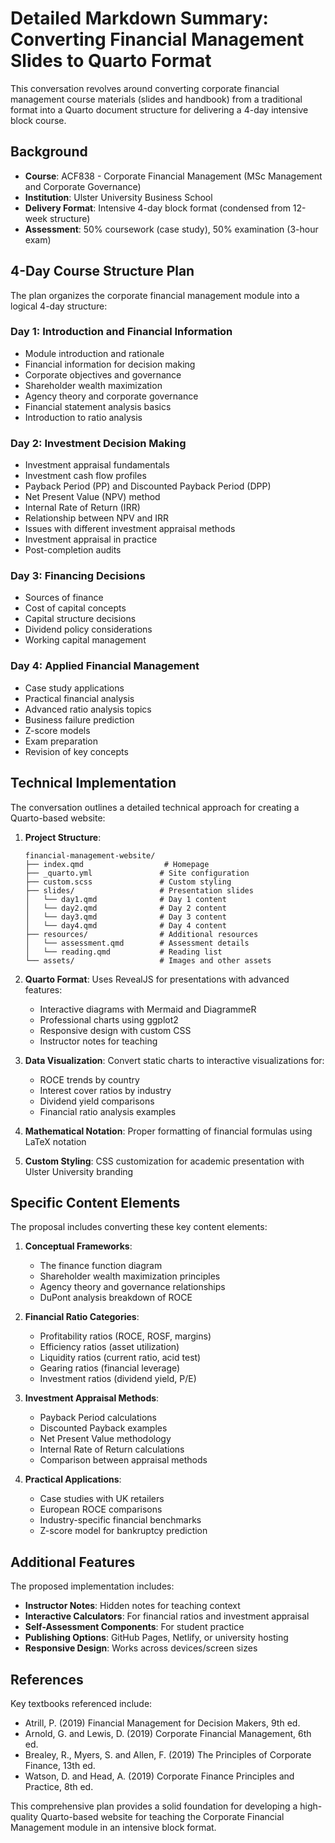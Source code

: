 # Detailed Markdown Summary: Converting Financial Management Slides to Quarto Format

This conversation revolves around converting corporate financial management course materials (slides and handbook) from a traditional format into a Quarto document structure for delivering a 4-day intensive block course.

## Background

- **Course**: ACF838 - Corporate Financial Management (MSc Management and Corporate Governance)
- **Institution**: Ulster University Business School
- **Delivery Format**: Intensive 4-day block format (condensed from 12-week structure)
- **Assessment**: 50% coursework (case study), 50% examination (3-hour exam)

## 4-Day Course Structure Plan

The plan organizes the corporate financial management module into a logical 4-day structure:

### Day 1: Introduction and Financial Information
- Module introduction and rationale
- Financial information for decision making
- Corporate objectives and governance
- Shareholder wealth maximization
- Agency theory and corporate governance
- Financial statement analysis basics
- Introduction to ratio analysis

### Day 2: Investment Decision Making
- Investment appraisal fundamentals
- Investment cash flow profiles
- Payback Period (PP) and Discounted Payback Period (DPP)
- Net Present Value (NPV) method
- Internal Rate of Return (IRR)
- Relationship between NPV and IRR
- Issues with different investment appraisal methods
- Investment appraisal in practice
- Post-completion audits

### Day 3: Financing Decisions
- Sources of finance
- Cost of capital concepts
- Capital structure decisions
- Dividend policy considerations
- Working capital management

### Day 4: Applied Financial Management
- Case study applications
- Practical financial analysis
- Advanced ratio analysis topics
- Business failure prediction
- Z-score models
- Exam preparation
- Revision of key concepts

## Technical Implementation

The conversation outlines a detailed technical approach for creating a Quarto-based website:

1. **Project Structure**:
   ```
   financial-management-website/
   ├── index.qmd                  # Homepage
   ├── _quarto.yml               # Site configuration
   ├── custom.scss               # Custom styling
   ├── slides/                   # Presentation slides
   │   └── day1.qmd              # Day 1 content
   │   └── day2.qmd              # Day 2 content
   │   └── day3.qmd              # Day 3 content
   │   └── day4.qmd              # Day 4 content
   ├── resources/                # Additional resources
   │   └── assessment.qmd        # Assessment details
   │   └── reading.qmd           # Reading list
   └── assets/                   # Images and other assets
   ```

2. **Quarto Format**: Uses RevealJS for presentations with advanced features:
   - Interactive diagrams with Mermaid and DiagrammeR
   - Professional charts using ggplot2
   - Responsive design with custom CSS
   - Instructor notes for teaching

3. **Data Visualization**: Convert static charts to interactive visualizations for:
   - ROCE trends by country
   - Interest cover ratios by industry
   - Dividend yield comparisons
   - Financial ratio analysis examples

4. **Mathematical Notation**: Proper formatting of financial formulas using LaTeX notation

5. **Custom Styling**: CSS customization for academic presentation with Ulster University branding

## Specific Content Elements

The proposal includes converting these key content elements:

1. **Conceptual Frameworks**:
   - The finance function diagram
   - Shareholder wealth maximization principles
   - Agency theory and governance relationships
   - DuPont analysis breakdown of ROCE

2. **Financial Ratio Categories**:
   - Profitability ratios (ROCE, ROSF, margins)
   - Efficiency ratios (asset utilization)
   - Liquidity ratios (current ratio, acid test)
   - Gearing ratios (financial leverage)
   - Investment ratios (dividend yield, P/E)

3. **Investment Appraisal Methods**:
   - Payback Period calculations
   - Discounted Payback examples
   - Net Present Value methodology
   - Internal Rate of Return calculations
   - Comparison between appraisal methods

4. **Practical Applications**:
   - Case studies with UK retailers
   - European ROCE comparisons
   - Industry-specific financial benchmarks
   - Z-score model for bankruptcy prediction

## Additional Features

The proposed implementation includes:

- **Instructor Notes**: Hidden notes for teaching context
- **Interactive Calculators**: For financial ratios and investment appraisal
- **Self-Assessment Components**: For student practice
- **Publishing Options**: GitHub Pages, Netlify, or university hosting
- **Responsive Design**: Works across devices/screen sizes

## References

Key textbooks referenced include:
- Atrill, P. (2019) Financial Management for Decision Makers, 9th ed.
- Arnold, G. and Lewis, D. (2019) Corporate Financial Management, 6th ed.
- Brealey, R., Myers, S. and Allen, F. (2019) The Principles of Corporate Finance, 13th ed.
- Watson, D. and Head, A. (2019) Corporate Finance Principles and Practice, 8th ed.

This comprehensive plan provides a solid foundation for developing a high-quality Quarto-based website for teaching the Corporate Financial Management module in an intensive block format.